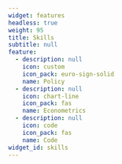 ```yaml
---
widget: features
headless: true
weight: 95
title: Skills
subtitle: null
feature:
  - description: null
    icon: custom
    icon_pack: euro-sign-solid
    name: Policy
  - description: null
    icon: chart-line
    icon_pack: fas
    name: Econometrics
  - description: null
    icon: code
    icon_pack: fas
    name: Code
widget_id: skills
---
```

